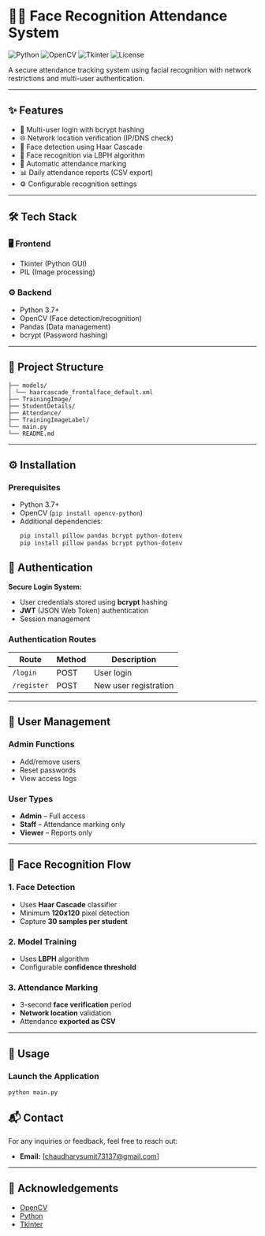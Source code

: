 # 👨‍💻 Face Recognition Attendance System

![Python](https://img.shields.io/badge/python-3.7%2B-blue)
![OpenCV](https://img.shields.io/badge/OpenCV-4.5%2B-orange)
![Tkinter](https://img.shields.io/badge/GUI-Tkinter-green)
![License](https://img.shields.io/badge/License-MIT-yellow)

A secure attendance tracking system using facial recognition with network restrictions and multi-user authentication.

---

## ✨ Features

- 🔐 Multi-user login with bcrypt hashing
- 🌐 Network location verification (IP/DNS check)
- 📸 Face detection using Haar Cascade
- 🧠 Face recognition via LBPH algorithm
- 📅 Automatic attendance marking
- 📊 Daily attendance reports (CSV export)
- ⚙️ Configurable recognition settings

---

## 🛠️ Tech Stack

### 🖥️ Frontend
- Tkinter (Python GUI)
- PIL (Image processing)

### ⚙️ Backend
- Python 3.7+
- OpenCV (Face detection/recognition)
- Pandas (Data management)
- bcrypt (Password hashing)

---

## 📁 Project Structure

```
├── models/
│ └── haarcascade_frontalface_default.xml
├── TrainingImage/ 
├── StudentDetails/ 
├── Attendance/
├── TrainingImageLabel/
└── main.py
└── README.md
```
---

## ⚙️ Installation

### Prerequisites
- Python 3.7+
- OpenCV (`pip install opencv-python`)
- Additional dependencies:
  ```bash
  pip install pillow pandas bcrypt python-dotenv
  pip install pillow pandas bcrypt python-dotenv
  ```
## 🔐 Authentication

**Secure Login System:**

- User credentials stored using **bcrypt** hashing  
- **JWT** (JSON Web Token) authentication  
- Session management  

### Authentication Routes

| Route       | Method | Description         |
|-------------|--------|---------------------|
| `/login`    | POST   | User login          |
| `/register` | POST   | New user registration |

---

## 👥 User Management

### Admin Functions

- Add/remove users  
- Reset passwords  
- View access logs  

### User Types

- **Admin** – Full access  
- **Staff** – Attendance marking only  
- **Viewer** – Reports only  

---

## 📸 Face Recognition Flow

### 1. Face Detection

- Uses **Haar Cascade** classifier  
- Minimum **120x120** pixel detection  
- Capture **30 samples per student**  

### 2. Model Training

- Uses **LBPH** algorithm  
- Configurable **confidence threshold**

### 3. Attendance Marking

- 3-second **face verification** period  
- **Network location** validation  
- Attendance **exported as CSV**

---

## 🚀 Usage

### Launch the Application

```bash
python main.py
```

## 📬 Contact

For any inquiries or feedback, feel free to reach out:

- **Email:** [chaudharysumit73137@gmail.com]  

---

## 🙏 Acknowledgements

- [OpenCV](https://opencv.org/)
- [Python](https://www.python.org/)
- [Tkinter](https://docs.python.org/3/library/tkinter.html)
